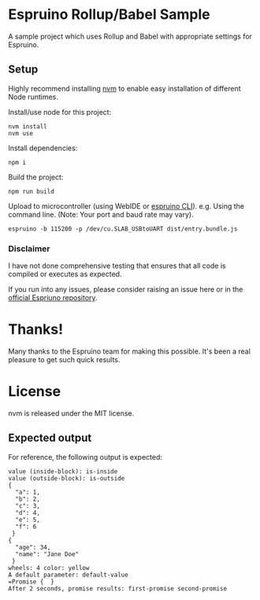 # Espruino Rollup/Babel Sample

A sample project which uses Rollup and Babel with appropriate settings for Espruino.

## Setup

Highly recommend installing [nvm](https://github.com/creationix/nvm) to enable easy installation of different Node runtimes.

Install/use node for this project:

    nvm install
    nvm use
    
Install dependencies:
    
    npm i
    
Build the project:

    npm run build

Upload to microcontroller (using WebIDE or [espruino CLI](https://www.npmjs.com/package/espruino)).
e.g. Using the command line. (Note: Your port and baud rate may vary).

    espruino -b 115200 -p /dev/cu.SLAB_USBtoUART dist/entry.bundle.js

### Disclaimer
I have not done comprehensive testing that ensures that all code is compiled or executes as expected.

If you run into any issues, please consider raising an issue here or in the [official Espriuno repository](https://github.com/espruino/Espruino).

# Thanks!
Many thanks to the Espruino team for making this possible. It's been a real pleasure to get such quick results.

# License
nvm is released under the MIT license.

## Expected output

For reference, the following output is expected:    
    
    value (inside-block): is-inside
    value (outside-block): is-outside
    {
      "a": 1,
      "b": 2,
      "c": 3,
      "d": 4,
      "e": 5,
      "f": 6
     }
    {
      "age": 34,
      "name": "Jane Doe"
     }
    wheels: 4 color: yellow
    A default parameter: default-value
    =Promise {  }
    After 2 seconds, promise results: first-promise second-promise

